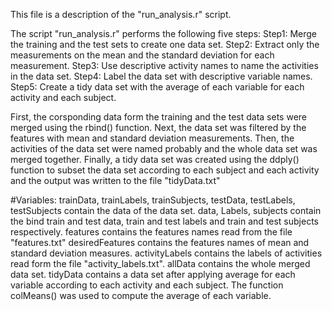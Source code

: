 This file is a description of the "run_analysis.r" script.

The script "run_analysis.r" performs the following five steps:
Step1: Merge the training and the test sets to create one data set.
Step2: Extract only the measurements on the mean and the standard deviation for each measurement.
Step3: Use descriptive activity names to name the activities in the data set.
Step4: Label the data set with descriptive variable names.
Step5: Create a tidy data set with the average of each variable for each activity and each subject.


First, the corsponding data form the training and the test data sets were merged using the rbind() function.
Next, the data set was filtered by the features with mean and standard deviation measurements.
Then, the activities of the data set were named probably and the whole data set was merged together.
Finally, a tidy data set was created using the ddply() function to subset the data set according
to each subject and each activity and the output was written to the file "tidyData.txt"



#Variables:
 trainData, trainLabels, trainSubjects, testData, testLabels, testSubjects contain the data of the data set.
 data, Labels, subjects contain the bind train and test data, train and test labels and train and test subjects respectively.
 features contains the features names read from the file "features.txt"
 desiredFeatures contains the features names of mean and standard deviation measures.
 activityLabels contains the labels of activities read form the file "activity_labels.txt".
 allData contains the whole merged data set.
 tidyData contains a data set after applying average for each variable according to each activity and each subject.
 The function colMeans() was used to compute the average of each variable.
 